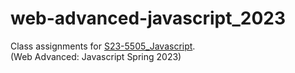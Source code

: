 # web-advanced-javascript_2023
Class assignments for <a href="https://github.com/kujain/S23-5505_Javascript">S23-5505_Javascript</a>.
<br>(Web Advanced: Javascript Spring 2023)
